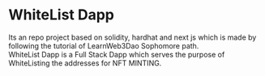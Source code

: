 # WhiteList Dapp 
Its an repo project based on solidity, hardhat and next js which is made by following the tutorial of LearnWeb3Dao Sophomore path. <br>
WhiteList Dapp is a Full Stack Dapp which serves the purpose of WhiteListing the addresses for NFT MINTING.
